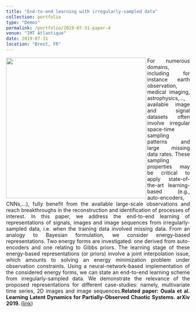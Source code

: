 ```yaml
---
title: "End-to-end learning with irregularly-sampled data"
collection: portfolio
type: "Demos"
permalink: /portfolio/2019-07-31-paper-4
venue: "IMT Atlantique"
date: 2019-07-31
location: "Brest, FR"
---
```


<div style="text-align: justify"> 
<img src="https://www.imt-atlantique.fr/sites/default/files/rfablet/E2EInterp_rfablet2019.jpg" width="384" align ="left">
For numerous domains, including for instance earth observation, medical imaging, astrophysics,..., available image and signal 
datasets often involve irregular space-time sampling patterns and large missing data rates. These sampling properties may be 
critical to apply state-of-the-art learning-based (e.g., auto-encoders, CNNs,...), fully benefit from the available large-scale 
observations and reach breakthroughs in the reconstruction and identification of processes of interest. In this paper, we address 
the end-to-end learning of representations of signals, images and image sequences from irregularly-sampled data, i.e. when
the training data involved missing data. From an analogy to Bayesian formulation, we consider energy-based representations. Two energy 
forms are investigated: one derived from auto-encoders and one relating to Gibbs priors. The learning stage of these energy-based 
representations (or priors) involve a joint interpolation issue, which amounts to solving an energy minimization problem under observation
constraints. Using a neural-network-based implementation of the considered energy forms, we can state an end-to-end learning scheme from 
irregularly-sampled data. We demonstrate the relevance of the proposed representations for different case-studies: namely, multivariate 
time series, 2D images and image sequences.<strong>Related paper: Ouala et al. Learning Latent Dynamics for Partially-Observed Chaotic 
Systems. arXiv 2019.
</strong> (<a href="https://arxiv.org/abs/1910.00556">link</a>)

</div>
